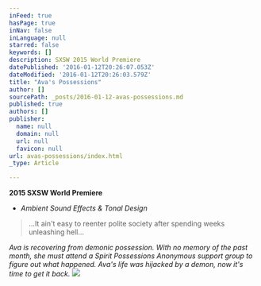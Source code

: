 ```yaml
---
inFeed: true
hasPage: true
inNav: false
inLanguage: null
starred: false
keywords: []
description: SXSW 2015 World Premiere
datePublished: '2016-01-12T20:26:07.053Z'
dateModified: '2016-01-12T20:26:03.579Z'
title: "Ava's Possessions"
author: []
sourcePath: _posts/2016-01-12-avas-possessions.md
published: true
authors: []
publisher:
  name: null
  domain: null
  url: null
  favicon: null
url: avas-possessions/index.html
_type: Article

---
```

**2015 SXSW World Premiere**

* _Ambient Sound Effects & Tonal Design_

> ...It ain't easy to reenter polite society after spending weeks unleashing hell...

_Ava is recovering from demonic possession. With no memory of the past month, she must attend a Spirit Possessions Anonymous support group to figure out what happened. Ava's life was hijacked by a demon, now it's time to get it back._
![](https://s3-us-west-2.amazonaws.com/the-grid-img/p/a9a718870b9afe5168cd3c9a8afd9b994b229ba5.jpg)